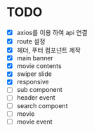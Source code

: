 # TODO

- [x] axios를 이용 하여 api 연결
- [x] route 설정
- [x] 헤더, 푸터 컴포넌트 제작
- [x] main banner
- [x] movie contents
- [x] swiper slide
- [x] responsive
- [ ] sub component
- [ ] header event
- [ ] search compoent
- [ ] movie
- [ ] movie event
